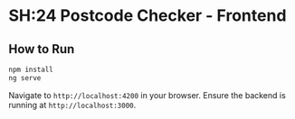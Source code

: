 # SH:24 Postcode Checker - Frontend

## How to Run

```bash
npm install
ng serve
```

Navigate to `http://localhost:4200` in your browser.
Ensure the backend is running at `http://localhost:3000`.
